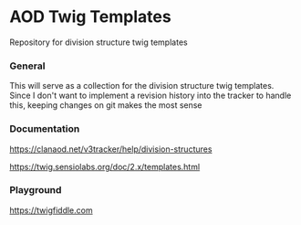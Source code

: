 # AOD Twig Templates
Repository for division structure twig templates


### General

This will serve as a collection for the division structure twig templates. Since I don't want to implement a revision history into the tracker to handle this, keeping changes on git makes the most sense

### Documentation
https://clanaod.net/v3tracker/help/division-structures

https://twig.sensiolabs.org/doc/2.x/templates.html

### Playground
https://twigfiddle.com

